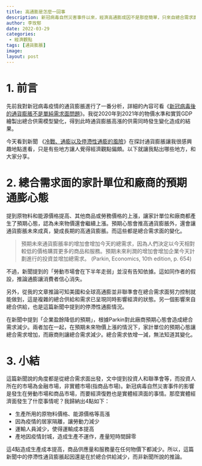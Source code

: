 ```yaml
---
title: 高通膨是怎麼一回事
description: 新冠病毒自然災害事件以來，經濟高通膨成因不是那麼簡單，只來自總合需求面！下方連結分享無論是消費者的預期或是企業對營收的預期都是總合需求面影響！而這場自然災害事件不僅僅只有總合需求面，更有總合供給面的影響！過去石油危機讓停滯性通貨膨脹聞名於世，現在新冠病毒自然災害看似總合需求面影響，實則總合需求同樣受影響。並且在全球化的影響下，加劇了消費為主國家的總合供給變動！
author: 李玫郁
date: 2022-03-29
categories:
 - 經濟觀點
tags: [通貨膨脹]
image: 
layout: post
---
```


# 1. 前言
先前我對新冠病毒疫情的通貨膨脹進行了一番分析，詳細的內容可看《[新冠病毒後的通貨膨脹不是單純需求面問題](https://meiyulee.github.io/leetalk/經濟觀點/2022/03/21/inflation/)》。我從2020年到2021年的物價水準和實質GDP繪製出總合供需模型變化，得到此時通貨膨脹高漲的供需同時發生變化造成的結果。

今天看到新聞 《[冷戰、通膨以及停滯性通膨的風險](https://news.cnyes.com/news/id/4843174)》在探討通貨膨脹讓我很感興趣地點進看，只是有些地方讓人覺得經濟觀點偏頗。以下就讓我點出哪些地方，和大家分享。

# 2. 總合需求面的家計單位和廠商的預期通膨心態 

提到原物料和能源價格提高、其他商品或勞務價格的上漲，讓家計單位和廠商都產生了預期心態，認為未來物價還會繼續上漲。預期心態會推高通貨膨脹外，還會讓通貨膨脹未來成真，變成長期的高通貨膨脹。而這些都是總合需求面的變化。

> 預期未來通貨膨脹率的增加會增加今天的總需求，因為人們決定以今天相對較低的價格購買更多的商品和服務。預期未來利潤的增加會增加企業今天計劃進行的投資並增加總需求。 (Parkin, Economics, 10th edition, p. 654)

不過，新聞提到的「勞動市場會在下半年走弱」並沒有告知依據。這如同作者的假設，推論通膨讓消費者信心消失。

另外，從我的文章推論可知美國和全球高通膨並非聯準會在總合需求面努力控制就能做到，這是複雜的總合供給和需求已呈現同時影響經濟的狀態。另一個影響來自總合供給，也是這篇新聞中提到的停滯性通膨情況。

在新聞中提到「企業盈餘降低的預期」，根據Parkin對此廠商預期心態會造成總合需求減少。兩者加在一起，在預期未來物價上漲的情況下，家計單位的預期心態讓總合需求增加，而廠商則讓總合需求減少。總合需求依增一減，無法知道其變化。

# 3. 小結

這篇新聞說的角度都是從總合需求面出發，文中提到投資人和聯準會等，而投資人所在的市場為金融市場，非實體市場(指商品市場)。新冠病毒自然災害事件的影響是發生在勞動市場和商品市場，而要經濟復甦也是實體經濟面的事情。那麼實體經濟面發生了什麼事情呢？我歸納出4點如下：

- 生產所用的原物料價格、能源價格等高漲
- 因為疫情的居家隔離，讓勞動力減少
- 運輸人員減少，使得運輸成本提高
- 產地因疫情封城，造成生產不運作，產量短時間歸零

這4點造成生產成本提高，商品供應量和服務量在任何物價下都減少。所以，這篇新聞中的停滯性通貨膨脹起因還是在於總合供給減少，而非新聞所說的推論。